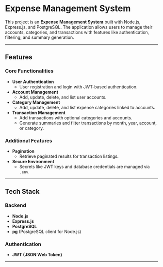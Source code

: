 # Expense Management System

This project is an **Expense Management System** built with Node.js, Express.js, and PostgreSQL. The application allows users to manage their accounts, categories, and transactions with features like authentication, filtering, and summary generation.

---

## Features

### Core Functionalities

- **User Authentication**
  - User registration and login with JWT-based authentication.
- **Account Management**
  - Add, update, delete, and list user accounts.
- **Category Management**
  - Add, update, delete, and list expense categories linked to accounts.
- **Transaction Management**
  - Add transactions with optional categories and accounts.
  - Generate summaries and filter transactions by month, year, account, or category.

### Additional Features

- **Pagination**
  - Retrieve paginated results for transaction listings.
- **Secure Environment**
  - Secrets like JWT keys and database credentials are managed via `.env`.

---

## Tech Stack

### Backend

- **Node.js**
- **Express.js**
- **PostgreSQL**
- **pg** (PostgreSQL client for Node.js)

### Authentication

- **JWT (JSON Web Token)**

---
